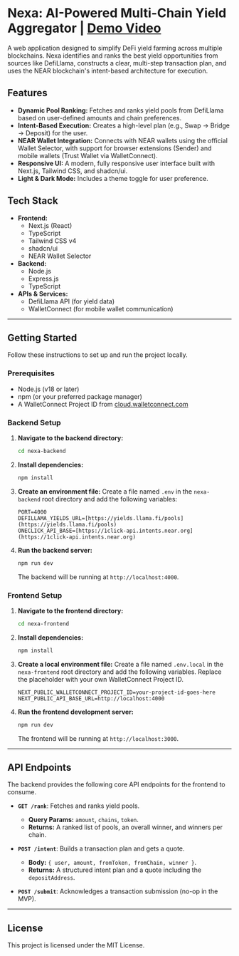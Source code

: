 # Nexa: AI-Powered Multi-Chain Yield Aggregator | [Demo Video](https://youtu.be/0vUTFah5Gs4)

A web application designed to simplify DeFi yield farming across multiple blockchains. Nexa identifies and ranks the best yield opportunities from sources like DefiLlama, constructs a clear, multi-step transaction plan, and uses the NEAR blockchain's intent-based architecture for execution.

## Features

-   **Dynamic Pool Ranking:** Fetches and ranks yield pools from DefiLlama based on user-defined amounts and chain preferences.
-   **Intent-Based Execution:** Creates a high-level plan (e.g., Swap → Bridge → Deposit) for the user.
-   **NEAR Wallet Integration:** Connects with NEAR wallets using the official Wallet Selector, with support for browser extensions (Sender) and mobile wallets (Trust Wallet via WalletConnect).
-   **Responsive UI:** A modern, fully responsive user interface built with Next.js, Tailwind CSS, and shadcn/ui.
-   **Light & Dark Mode:** Includes a theme toggle for user preference.

## Tech Stack

-   **Frontend:**
    -   Next.js (React)
    -   TypeScript
    -   Tailwind CSS v4
    -   shadcn/ui
    -   NEAR Wallet Selector
-   **Backend:**
    -   Node.js
    -   Express.js
    -   TypeScript
-   **APIs & Services:**
    -   DefiLlama API (for yield data)
    -   WalletConnect (for mobile wallet communication)

---
## Getting Started

Follow these instructions to set up and run the project locally.

### Prerequisites

-   Node.js (v18 or later)
-   npm (or your preferred package manager)
-   A WalletConnect Project ID from [cloud.walletconnect.com](https://cloud.walletconnect.com/)

### Backend Setup

1.  **Navigate to the backend directory:**
    ```bash
    cd nexa-backend
    ```

2.  **Install dependencies:**
    ```bash
    npm install
    ```

3.  **Create an environment file:**
    Create a file named `.env` in the `nexa-backend` root directory and add the following variables:
    ```
    PORT=4000
    DEFILLAMA_YIELDS_URL=[https://yields.llama.fi/pools](https://yields.llama.fi/pools)
    ONECLICK_API_BASE=[https://1click-api.intents.near.org](https://1click-api.intents.near.org)
    ```

4.  **Run the backend server:**
    ```bash
    npm run dev
    ```
    The backend will be running at `http://localhost:4000`.

### Frontend Setup

1.  **Navigate to the frontend directory:**
    ```bash
    cd nexa-frontend
    ```

2.  **Install dependencies:**
    ```bash
    npm install
    ```

3.  **Create a local environment file:**
    Create a file named `.env.local` in the `nexa-frontend` root directory and add the following variables. Replace the placeholder with your own WalletConnect Project ID.
    ```
    NEXT_PUBLIC_WALLETCONNECT_PROJECT_ID=your-project-id-goes-here
    NEXT_PUBLIC_API_BASE_URL=http://localhost:4000
    ```

4.  **Run the frontend development server:**
    ```bash
    npm run dev
    ```
    The frontend will be running at `http://localhost:3000`.

---
## API Endpoints

The backend provides the following core API endpoints for the frontend to consume.

-   **`GET /rank`**: Fetches and ranks yield pools.
    -   **Query Params:** `amount`, `chains`, `token`.
    -   **Returns:** A ranked list of pools, an overall winner, and winners per chain.

-   **`POST /intent`**: Builds a transaction plan and gets a quote.
    -   **Body:** `{ user, amount, fromToken, fromChain, winner }`.
    -   **Returns:** A structured intent plan and a quote including the `depositAddress`.

-   **`POST /submit`**: Acknowledges a transaction submission (no-op in the MVP).

---
## License

This project is licensed under the MIT License.